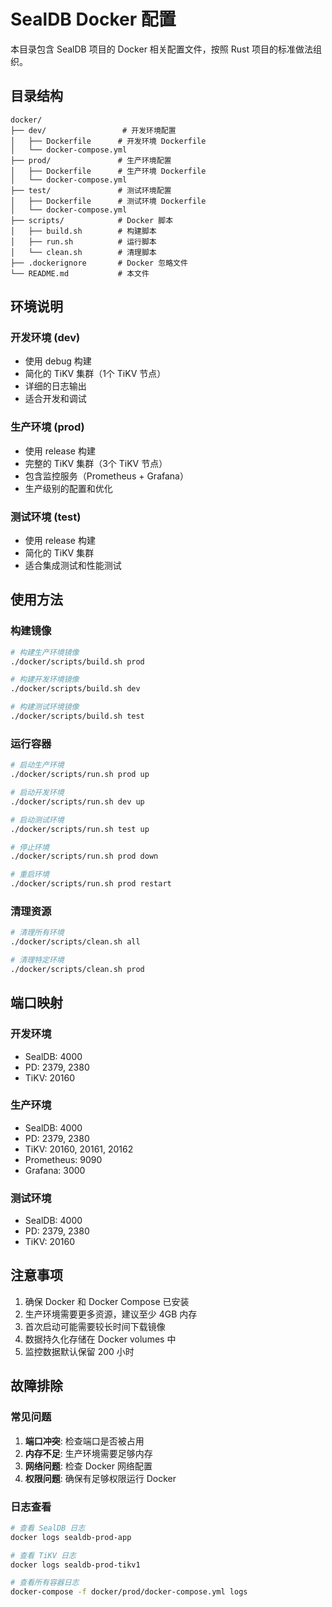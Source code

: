 # SealDB Docker 配置

本目录包含 SealDB 项目的 Docker 相关配置文件，按照 Rust 项目的标准做法组织。

## 目录结构

```
docker/
├── dev/                 # 开发环境配置
│   ├── Dockerfile      # 开发环境 Dockerfile
│   └── docker-compose.yml
├── prod/               # 生产环境配置
│   ├── Dockerfile      # 生产环境 Dockerfile
│   └── docker-compose.yml
├── test/               # 测试环境配置
│   ├── Dockerfile      # 测试环境 Dockerfile
│   └── docker-compose.yml
├── scripts/            # Docker 脚本
│   ├── build.sh        # 构建脚本
│   ├── run.sh          # 运行脚本
│   └── clean.sh        # 清理脚本
├── .dockerignore       # Docker 忽略文件
└── README.md           # 本文件
```

## 环境说明

### 开发环境 (dev)
- 使用 debug 构建
- 简化的 TiKV 集群（1个 TiKV 节点）
- 详细的日志输出
- 适合开发和调试

### 生产环境 (prod)
- 使用 release 构建
- 完整的 TiKV 集群（3个 TiKV 节点）
- 包含监控服务（Prometheus + Grafana）
- 生产级别的配置和优化

### 测试环境 (test)
- 使用 release 构建
- 简化的 TiKV 集群
- 适合集成测试和性能测试

## 使用方法

### 构建镜像
```bash
# 构建生产环境镜像
./docker/scripts/build.sh prod

# 构建开发环境镜像
./docker/scripts/build.sh dev

# 构建测试环境镜像
./docker/scripts/build.sh test
```

### 运行容器
```bash
# 启动生产环境
./docker/scripts/run.sh prod up

# 启动开发环境
./docker/scripts/run.sh dev up

# 启动测试环境
./docker/scripts/run.sh test up

# 停止环境
./docker/scripts/run.sh prod down

# 重启环境
./docker/scripts/run.sh prod restart
```

### 清理资源
```bash
# 清理所有环境
./docker/scripts/clean.sh all

# 清理特定环境
./docker/scripts/clean.sh prod
```

## 端口映射

### 开发环境
- SealDB: 4000
- PD: 2379, 2380
- TiKV: 20160

### 生产环境
- SealDB: 4000
- PD: 2379, 2380
- TiKV: 20160, 20161, 20162
- Prometheus: 9090
- Grafana: 3000

### 测试环境
- SealDB: 4000
- PD: 2379, 2380
- TiKV: 20160

## 注意事项

1. 确保 Docker 和 Docker Compose 已安装
2. 生产环境需要更多资源，建议至少 4GB 内存
3. 首次启动可能需要较长时间下载镜像
4. 数据持久化存储在 Docker volumes 中
5. 监控数据默认保留 200 小时

## 故障排除

### 常见问题

1. **端口冲突**: 检查端口是否被占用
2. **内存不足**: 生产环境需要足够内存
3. **网络问题**: 检查 Docker 网络配置
4. **权限问题**: 确保有足够权限运行 Docker

### 日志查看
```bash
# 查看 SealDB 日志
docker logs sealdb-prod-app

# 查看 TiKV 日志
docker logs sealdb-prod-tikv1

# 查看所有容器日志
docker-compose -f docker/prod/docker-compose.yml logs
```